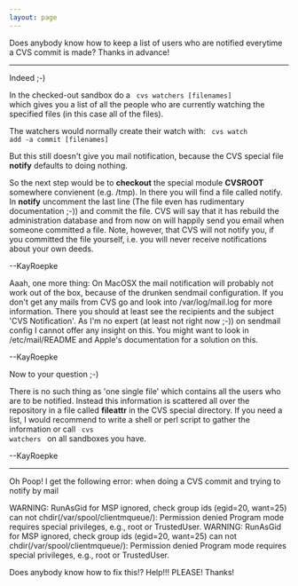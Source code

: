 ```yaml
---
layout: page
---
```


Does anybody know how to keep a list of users who are notified everytime a CVS commit is made?  Thanks in advance!

----

Indeed ;-)

In the checked-out sandbox do a 
<code>
cvs watchers [filenames]
</code>
which gives you a list of all the people who are currently watching the specified files (in this case all of the files).

The watchers would normally create their watch with:
<code>
cvs watch add -a commit [filenames]
</code>

But this still doesn't give you mail notification, because the CVS special file **notify** defaults to doing nothing.

So the next step would be to **checkout** the special module **CVSROOT** somewhere convienent (e.g. /tmp). In there you will find a file called notify.
In **notify** uncomment the last line (The file even has rudimentary documentation ;-)) and commit the file.
CVS will say that it has rebuild the administration database and from now on will happily send you email when someone committed a file.
Note, however, that CVS will not notify you, if you committed the file yourself, i.e. you will never receive notifications about your own deeds.

--KayRoepke


Aaah, one more thing: On MacOSX the mail notification will probably not work out of the box, because of the drunken sendmail configuration. If you don't get any mails from CVS go and look into /var/log/mail.log for more information. There you should at least see the recipients and the subject 'CVS Notification'.
As I'm no expert (at least not right now ;-)) on sendmail config I cannot offer any insight on this.
You might want to look in /etc/mail/README and Apple's documentation for a solution on this.

--KayRoepke

Now to your question ;-)

There is no such thing as 'one single file' which contains all the users who are to be notified.
Instead this information is scattered all over the repository in a file called **fileattr** in the CVS special directory. If you need a list, I would recommend to write a shell or perl script to gather the information or call
<code>
cvs watchers
</code>
on all sandboxes you have.

--KayRoepke

----

Oh Poop!  I get the following error: when doing a CVS commit and trying to notify by mail

WARNING: RunAsGid for MSP ignored, check group ids (egid=20, want=25)
can not chdir(/var/spool/clientmqueue/): Permission denied
Program mode requires special privileges, e.g., root or TrustedUser.
WARNING: RunAsGid for MSP ignored, check group ids (egid=20, want=25)
can not chdir(/var/spool/clientmqueue/): Permission denied
Program mode requires special privileges, e.g., root or TrustedUser.

Does anybody know how to fix this!?  Help!!!  PLEASE! Thanks!
